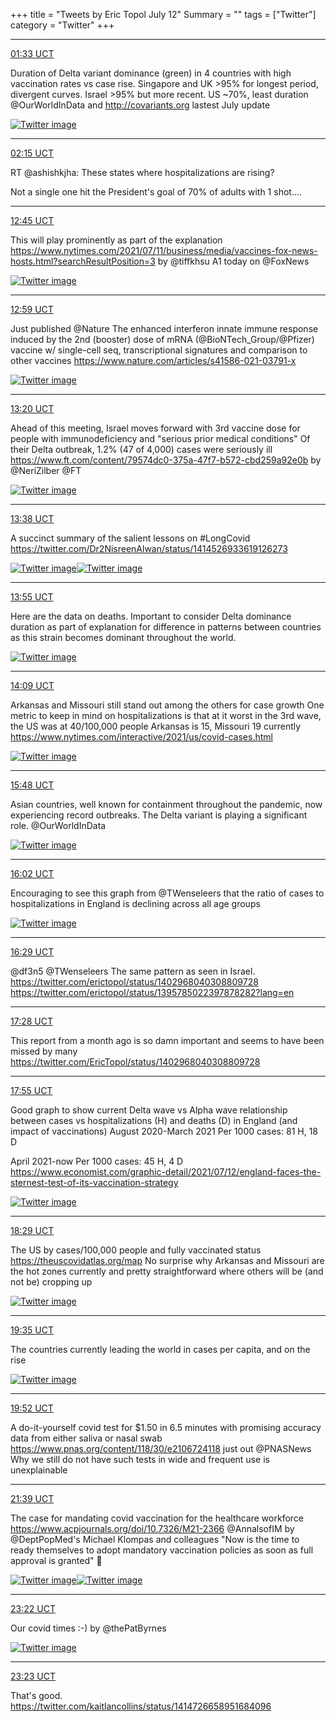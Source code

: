 +++
title = "Tweets by Eric Topol July 12"
Summary = ""
tags = ["Twitter"]
category = "Twitter"
+++


---

<a href="https://twitter.com/erictopol/status/1414397579119325184" target="_blank" rel="noreferer">01:33 UCT</a>

Duration of Delta variant dominance (green) in 4 countries with high vaccination rates vs case rise.  Singapore and UK &gt;95% for longest period, divergent curves. Israel &gt;95% but more recent. US ~70%, least duration
@OurWorldInData and  http://covariants.org lastest July update 

<a href="E6DyvnUVgAAsT9Y.jpg"  ><img src="E6DyvnUVgAAsT9Y.jpg" alt="Twitter image" ></img></a>

---

<a href="https://twitter.com/erictopol/status/1414407955328372738" target="_blank" rel="noreferer">02:15 UCT</a>

RT @ashishkjha: These states where hospitalizations are rising?

Not a single one hit the President's goal of 70% of adults with 1 shot.…



---

<a href="https://twitter.com/erictopol/status/1414566519678259206" target="_blank" rel="noreferer">12:45 UCT</a>

This will play prominently as part of the explanation
https://www.nytimes.com/2021/07/11/business/media/vaccines-fox-news-hosts.html?searchResultPosition=3 by  @tiffkhsu A1 today on @FoxNews 

<a href="E6GMTWuVgAYIvFS.jpg"  ><img src="E6GMTWuVgAYIvFS.jpg" alt="Twitter image" ></img></a>

---

<a href="https://twitter.com/erictopol/status/1414570199458598916" target="_blank" rel="noreferer">12:59 UCT</a>

Just published @Nature 
The enhanced interferon innate immune response induced by the 2nd (booster) dose of mRNA (@BioNTech_Group/@Pfizer) vaccine w/ single-cell seq, transcriptional signatures and comparison to other vaccines
https://www.nature.com/articles/s41586-021-03791-x 

<a href="E6GQEcPUYAU-pdr.jpg"  ><img src="E6GQEcPUYAU-pdr.jpg" alt="Twitter image" ></img></a>

---

<a href="https://twitter.com/erictopol/status/1414575476534747141" target="_blank" rel="noreferer">13:20 UCT</a>

Ahead of this meeting, Israel moves forward with 3rd vaccine dose for people with immunodeficiency and "serious prior medical conditions" 
Of their Delta outbreak, 1.2% (47 of 4,000) cases were seriously ill https://www.ft.com/content/79574dc0-375a-47f7-b572-cbd259a92e0b by @NeriZilber @FT 

<a href="E6GT-BCVgA0nqh1.jpg"  ><img src="E6GT-BCVgA0nqh1.jpg" alt="Twitter image" ></img></a>

---

<a href="https://twitter.com/erictopol/status/1414580044366684166" target="_blank" rel="noreferer">13:38 UCT</a>

A succinct summary of the salient lessons on #LongCovid  https://twitter.com/Dr2NisreenAlwan/status/1414526933619126273

<a href="E6GY0hBVUAAlCf5.jpg"  ><img src="E6GY0hBVUAAlCf5.jpg" alt="Twitter image" ></img></a><a href="E6GY2puVgAId7Wr.jpg"  ><img src="E6GY2puVgAId7Wr.jpg" alt="Twitter image" ></img></a>

---

<a href="https://twitter.com/erictopol/status/1414584254835544068" target="_blank" rel="noreferer">13:55 UCT</a>

Here are the data on deaths. Important to consider Delta dominance duration as part of explanation for difference in patterns between countries as this strain becomes dominant throughout the world. 

<a href="E6GccB3VIAkY7GW.jpg"  ><img src="E6GccB3VIAkY7GW.jpg" alt="Twitter image" ></img></a>

---

<a href="https://twitter.com/erictopol/status/1414587623436292097" target="_blank" rel="noreferer">14:09 UCT</a>

Arkansas and Missouri still stand out among the others for case growth 
One metric to keep in mind on hospitalizations is that at it worst in the 3rd wave, the US was at 40/100,000 people
Arkansas is 15, Missouri 19 currently
https://www.nytimes.com/interactive/2021/us/covid-cases.html 

<a href="E6Gf22sVkAM54QY.jpg"  ><img src="E6Gf22sVkAM54QY.jpg" alt="Twitter image" ></img></a>

---

<a href="https://twitter.com/erictopol/status/1414612664718794755" target="_blank" rel="noreferer">15:48 UCT</a>

Asian countries, well known for containment throughout the pandemic, now experiencing record outbreaks. The Delta variant is playing a significant role.
@OurWorldInData 

<a href="E6G2L37VoAIAzjS.jpg"  ><img src="E6G2L37VoAIAzjS.jpg" alt="Twitter image" ></img></a>

---

<a href="https://twitter.com/erictopol/status/1414616180891938823" target="_blank" rel="noreferer">16:02 UCT</a>

Encouraging to see this graph from @TWenseleers that the ratio of cases to hospitalizations in England is declining across all age groups 

<a href="E6G5nK_UYAgWgEj.png"  ><img src="E6G5nK_UYAgWgEj.png" alt="Twitter image" ></img></a>

---

<a href="https://twitter.com/erictopol/status/1414622957033324552" target="_blank" rel="noreferer">16:29 UCT</a>

@df3n5 @TWenseleers The same pattern as seen in Israel. 
https://twitter.com/erictopol/status/1402968040308809728
https://twitter.com/erictopol/status/1395785022397878282?lang=en



---

<a href="https://twitter.com/erictopol/status/1414637836582617088" target="_blank" rel="noreferer">17:28 UCT</a>

This report from a month ago is so damn important and seems to have been missed by many https://twitter.com/EricTopol/status/1402968040308809728



---

<a href="https://twitter.com/erictopol/status/1414644718437236736" target="_blank" rel="noreferer">17:55 UCT</a>

Good graph to show current Delta wave vs Alpha wave relationship between cases vs hospitalizations (H) and deaths (D) in England (and impact of vaccinations)
August 2020-March 2021
Per 1000 cases: 81 H, 18 D

April 2021-now 
Per 1000 cases: 45 H, 4 D
https://www.economist.com/graphic-detail/2021/07/12/england-faces-the-sternest-test-of-its-vaccination-strategy 

<a href="E6HTSLRVkAIYS60.jpg"  ><img src="E6HTSLRVkAIYS60.jpg" alt="Twitter image" ></img></a>

---

<a href="https://twitter.com/erictopol/status/1414653058445824000" target="_blank" rel="noreferer">18:29 UCT</a>

The US by cases/100,000 people and fully vaccinated status
https://theuscovidatlas.org/map
No surprise why Arkansas and Missouri are the hot zones currently and pretty straightforward where others will be (and not be) cropping up 

<a href="E6Ha40yVIA0K0wx.jpg"  ><img src="E6Ha40yVIA0K0wx.jpg" alt="Twitter image" ></img></a>

---

<a href="https://twitter.com/erictopol/status/1414669755135320068" target="_blank" rel="noreferer">19:35 UCT</a>

The countries currently leading the world in cases per capita, and on the rise 

<a href="E6HqWSWVIAADhu9.jpg"  ><img src="E6HqWSWVIAADhu9.jpg" alt="Twitter image" ></img></a>

---

<a href="https://twitter.com/erictopol/status/1414674010483220480" target="_blank" rel="noreferer">19:52 UCT</a>

A do-it-yourself covid test for $1.50 in 6.5 minutes with promising accuracy data from either saliva or nasal swab
https://www.pnas.org/content/118/30/e2106724118 just out @PNASNews Why we still do not have such tests in wide and frequent use is unexplainable



---

<a href="https://twitter.com/erictopol/status/1414700872790003732" target="_blank" rel="noreferer">21:39 UCT</a>

The case for mandating covid vaccination for the healthcare workforce https://www.acpjournals.org/doi/10.7326/M21-2366 @AnnalsofIM by @DeptPopMed's Michael Klompas and colleagues 
"Now is the time to ready themselves to adopt mandatory vaccination policies as soon as full approval is granted" 💯 

<a href="E6IF4mtVUCE8km7.jpg"  ><img src="E6IF4mtVUCE8km7.jpg" alt="Twitter image" ></img></a><a href="E6IF6gQVUA8j-_5.jpg"  ><img src="E6IF6gQVUA8j-_5.jpg" alt="Twitter image" ></img></a>

---

<a href="https://twitter.com/erictopol/status/1414726871841837057" target="_blank" rel="noreferer">23:22 UCT</a>

Our covid times :-)
by @thePatByrnes 

<a href="E6IelB5VcAQvECp.png"  ><img src="E6IelB5VcAQvECp.png" alt="Twitter image" ></img></a>

---

<a href="https://twitter.com/erictopol/status/1414727166072287243" target="_blank" rel="noreferer">23:23 UCT</a>

That's good. https://twitter.com/kaitlancollins/status/1414726658951684096

